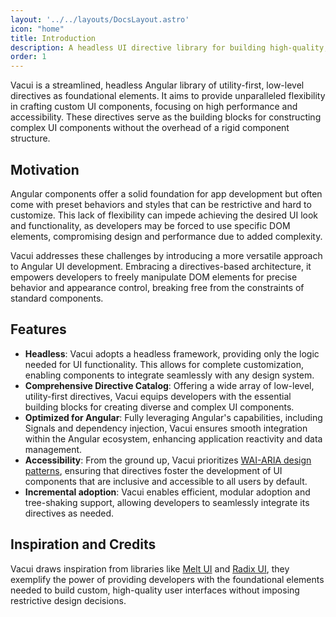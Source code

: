 ```yaml
---
layout: '../../layouts/DocsLayout.astro'
icon: "home"
title: Introduction
description: A headless UI directive library for building high-quality, accessible design systems and web apps in Angular.
order: 1
---
```


Vacui is a streamlined, headless Angular library of utility-first, low-level directives as foundational elements. It aims to provide unparalleled flexibility in crafting custom UI components, focusing on high performance and accessibility. These directives serve as the building blocks for constructing complex UI components without the overhead of a rigid component structure.

## Motivation

Angular components offer a solid foundation for app development but often come with preset behaviors and styles that can be restrictive and hard to customize. This lack of flexibility can impede achieving the desired UI look and functionality, as developers may be forced to use specific DOM elements, compromising design and performance due to added complexity.

Vacui addresses these challenges by introducing a more versatile approach to Angular UI development. Embracing a directives-based architecture, it empowers developers to freely manipulate DOM elements for precise behavior and appearance control, breaking free from the constraints of standard components.

## Features

* **Headless**: Vacui adopts a headless framework, providing only the logic needed for UI functionality. This allows for complete customization, enabling components to integrate seamlessly with any design system.
* **Comprehensive Directive Catalog**: Offering a wide array of low-level, utility-first directives, Vacui equips developers with the essential building blocks for creating diverse and complex UI components.
* **Optimized for Angular**: Fully leveraging Angular's capabilities, including Signals and dependency injection, Vacui ensures smooth integration within the Angular ecosystem, enhancing application reactivity and data management.
* **Accessibility**: From the ground up, Vacui prioritizes [WAI-ARIA design patterns](https://www.w3.org/WAI/ARIA/apg/), ensuring that directives foster the development of UI components that are inclusive and accessible to all users by default.
* **Incremental adoption**: Vacui enables efficient, modular adoption and tree-shaking support, allowing developers to seamlessly integrate its directives as needed.

## Inspiration and Credits

Vacui draws inspiration from libraries like [Melt UI](https://melt-ui.com) and [Radix UI](https://www.radix-ui.com/), they exemplify the power of providing developers with the foundational elements needed to build custom, high-quality user interfaces without imposing restrictive design decisions.